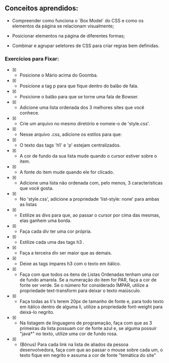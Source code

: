 ## Conceitos aprendidos:

* Compreender como funciona o ´Box Model´ do CSS e como os elementos da página se relacionam visualmente;

* Posicionar elementos na página de diferentes formas;

* Combinar e agrupar seletores de CSS para criar regras bem definidas.

### Exercícios para Fixar:

- [X] - Posicione o Mário acima do Goomba.
- [X] - Posicione a tag p para que fique dentro do balão de fala.
- [X] - Posicione o balão para que se torne uma fala de Bowser.
- [X] - Adicione uma lista ordenada dos 3 melhores sites que você conhece.
- [X] - Crie um arquivo no mesmo diretório e nomeie-o de 'style.css'.
- [X] - Nesse arquivo .css, adicione os estilos para que:
- [X] - O texto das tags 'h1' e 'p' estejam centralizados.
- [X] - A cor de fundo da sua lista mude quando o cursor estiver sobre o item.
- [X] - A fonte do item mude quando ele for clicado.
- [X] - Adicione uma lista não ordenada com, pelo menos, 3 características que você gosta.
- [X] - No 'style.css', adicione a propriedade 'list-style: none' para ambas as listas
- [X] - Estilize as divs para que, ao passar o cursor por cima das mesmas, elas ganhem uma borda.
- [X] - Faça cada div ter uma cor própria.
- [X] - Estilize cada uma das tags h3 .
- [X] - Faça a terceira div ser maior que as demais.
- [X] - Deixe as tags ímpares h3 com o texto em itálico.
- [X] - Faça com que todos os itens de Listas Ordenadas tenham uma cor de fundo amarela. Se a numeração do item for PAR, faça a cor de fonte ser verde. Se o número for considerado ÍMPAR, utilize a propriedade text-transform para deixar o texto maiúsculo.
- [X] - Faça todas as li's terem 20px de tamanho de fonte e, para todo texto em itálico dentro de alguma li, utilize a propriedade font-weight para deixá-lo negrito.
- [X] - Na listagem de linguagens de programação, faça com que as 3 primeiras da lista possuam cor de fonte azul e, se alguma possuir "java*" no texto, utilize uma cor de fundo rosa.
- [X] - (Bônus) Para cada link na lista de aliados da pessoa desenvolvedora, faça com que ao passar o mouse sobre cada um, o texto fique em negrito e assuma a cor de fonte "temática do site"
